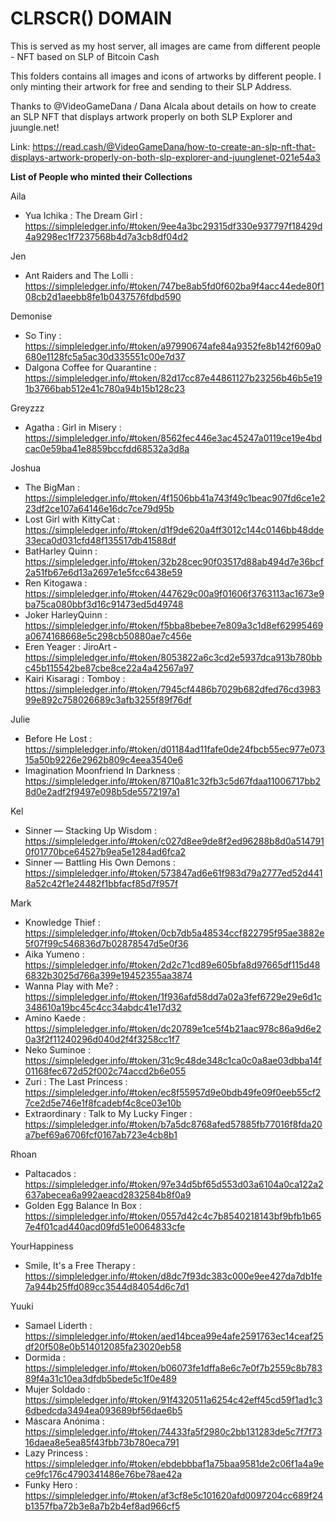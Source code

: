 # CLRSCR() DOMAIN

This is served as my host server, all images are came from different people - NFT based on SLP of Bitcoin Cash

This folders contains all images and icons of artworks by different people. I only minting their artwork for free and sending to their SLP Address.

Thanks to @VideoGameDana / Dana Alcala about details on how to create an SLP NFT that displays artwork properly on both SLP Explorer and juungle.net!

Link: https://read.cash/@VideoGameDana/how-to-create-an-slp-nft-that-displays-artwork-properly-on-both-slp-explorer-and-juunglenet-021e54a3


<b>List of People who minted their Collections</b>

Aila
- Yua Ichika : The Dream Girl : https://simpleledger.info/#token/9ee4a3bc29315df330e937797f18429d4a9298ec1f7237568b4d7a3cb8df04d2

Jen
- Ant Raiders and The Lolli : https://simpleledger.info/#token/747be8ab5fd0f602ba9f4acc44ede80f108cb2d1aeebb8fe1b0437576fdbd590

Demonise
- So Tiny : https://simpleledger.info/#token/a97990674afe84a9352fe8b142f609a0680e1128fc5a5ac30d335551c00e7d37
- Dalgona Coffee for Quarantine : https://simpleledger.info/#token/82d17cc87e44861127b23256b46b5e191b3766bab512e41c780a94b15b128c23

Greyzzz
- Agatha : Girl in Misery : https://simpleledger.info/#token/8562fec446e3ac45247a0119ce19e4bdcac0e59ba41e8859bccfdd68532a3d8a

Joshua
- The BigMan : https://simpleledger.info/#token/4f1506bb41a743f49c1beac907fd6ce1e223df2ce107a64146e16dc7ce79d95b
- Lost Girl with KittyCat : https://simpleledger.info/#token/d1f9de620a4ff3012c144c0146bb48dde33eca0d031cfd48f135517db41588df
- BatHarley Quinn : https://simpleledger.info/#token/32b28cec90f03517d88ab494d7e36bcf2a51fb67e6d13a2697e1e5fcc6438e59
- Ren Kitogawa : https://simpleledger.info/#token/447629c00a9f01606f3763113ac1673e9ba75ca080bbf3d16c91473ed5d49748
- Joker HarleyQuinn : https://simpleledger.info/#token/f5bba8bebee7e809a3c1d8ef62995469a0674168668e5c298cb50880ae7c456e
- Eren Yeager : JiroArt - https://simpleledger.info/#token/8053822a6c3cd2e5937dca913b780bbc45b115542be87cbe8ce22a4a42567a97
- Kairi Kisaragi : Tomboy : https://simpleledger.info/#token/7945cf4486b7029b682dfed76cd398399e892c758026689c3afb3255f89f76df


Julie 
- Before He Lost : https://simpleledger.info/#token/d01184ad11fafe0de24fbcb55ec977e07315a50b9226e2962b809c4eea3540e6
- Imagination Moonfriend In Darkness : https://simpleledger.info/#token/8710a81c32fb3c5d67fdaa11006717bb28d0e2adf2f9497e098b5de5572197a1

Kel
- Sinner — Stacking Up Wisdom : https://simpleledger.info/#token/c027d8ee9de8f2ed96288b8d0a5147910f01770bce64527b9ea5e1284ad6fca2
- Sinner — Battling His Own Demons : https://simpleledger.info/#token/573847ad6e61f983d79a2777ed52d4418a52c42f1e24482f1bbfacf85d7f957f

Mark
- Knowledge Thief : https://simpleledger.info/#token/0cb7db5a48534ccf822795f95ae3882e5f07f99c546836d7b02878547d5e0f36
- Aika Yumeno : https://simpleledger.info/#token/2d2c71cd89e605bfa8d97665df115d486832b3025d766a399e19452355aa3874
- Wanna Play with Me? : https://simpleledger.info/#token/1f936afd58dd7a02a3fef6729e29e6d1c348610a19bc45c4cc34abdc41e17d32
- Amino Kaede : https://simpleledger.info/#token/dc20789e1ce5f4b21aac978c86a9d6e20a3f2f11240296d040d2f4f3258cc1f7
- Neko Suminoe : https://simpleledger.info/#token/31c9c48de348c1ca0c0a8ae03dbba14f01168fec672d52f002c74accd2b6e055
- Zuri : The Last Princess : https://simpleledger.info/#token/ec8f55957d9e0bdb49fe09f0eeb55cf27ce2d5e746e1f8fcadebf4c8ce03e10b
- Extraordinary : Talk to My Lucky Finger : https://simpleledger.info/#token/b7a5dc8768afed57885fb77016f8fda20a7bef69a6706fcf0167ab723e4cb8b1

Rhoan
- Paltacados : https://simpleledger.info/#token/97e34d5bf65d553d03a6104a0ca122a2637abecea6a992aeacd2832584b8f0a9
- Golden Egg Balance In Box : https://simpleledger.info/#token/0557d42c4c7b8540218143bf9bfb1b657e4f01cad440acd09fd51e0064833cfe

YourHappiness
- Smile, It's a Free Therapy : https://simpleledger.info/#token/d8dc7f93dc383c000e9ee427da7db1fe7a944b25ffd089cc3544d84054d6c7d1

Yuuki
- Samael Liderth : https://simpleledger.info/#token/aed14bcea99e4afe2591763ec14ceaf25df20f508e0b514012085fa23020eb58
- Dormida : https://simpleledger.info/#token/b06073fe1dffa8e6c7e0f7b2559c8b78389f4a31c10ea3dfdb5bede5c1f0e489
- Mujer Soldado : https://simpleledger.info/#token/91f4320511a6254c42eff45cd59f1ad1c36dbedcda3494ea093689bf56dae6b5
- Máscara Anónima : https://simpleledger.info/#token/74433fa5f2980c2bb131283de5c7f7f7316daea8e5ea85f43fbb73b780eca791
- Lazy Princess : https://simpleledger.info/#token/ebdebbbaf1a75baa9581de2c06f1a4a9ece9fc176c4790341486e76be78ae42a
- Funky Hero : https://simpleledger.info/#token/af3cf8e5c101620afd0097204cc689f24b1357fba72b3e8a7b2b4ef8ad966cf5
